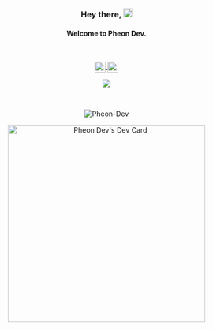 <h3 align="center"> 
Hey there, <img src="https://media.giphy.com/media/hvRJCLFzcasrR4ia7z/giphy.gif" width="18px" height="18px">
</h3>
<h4 align="center"> 
  Welcome to <a src="https://pheon-dev.web.app/">Pheon Dev. </a>
</h4>

<br />
<p align="center"> 

<a href="https://discord.gg/5qccmFaE">
  <img align="center" alt="Pheon Dev's Discord" width="22px" src="https://raw.githubusercontent.com/peterthehan/peterthehan/master/assets/discord.svg" />
</a>
<a href="https://twitter.com/PheonDev">
  <img align="center" alt="Pheon Dev | Twitter" width="22px" src="https://raw.githubusercontent.com/peterthehan/peterthehan/master/assets/twitter.svg" />
</a>

</p>

<span align="center"> 

  ![](https://visitor-badge.glitch.me/badge?page_id=Pheon-Dev.Pheon-Dev)

</span>

<br />

<p align="center"> <img src="https://github-readme-stats.vercel.app/api?username=Pheon-Dev&show_icons=true&theme=gotham" alt="Pheon-Dev" /> </p>

<p align="center"> 
  <a href="https://app.daily.dev/Pheon_Dev"><img src="https://api.daily.dev/devcards/b507a4c9735c46b6804ad8a0a1d689a2.png?r=bl7" width="400" alt="Pheon Dev's Dev Card"/></a>
</p>


